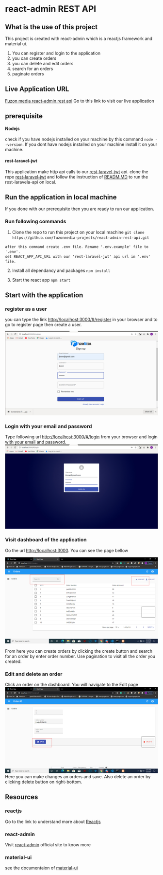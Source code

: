 # react-admin REST API

## What is the use of this project

This project is created with react-admin which is a reactjs framework
and material ui.
 
 1. You can register and login to the application
 2. you can create orders
 3. you can delete and edit orders
 4. search for an orders
 5. paginate orders




## Live Application URL
[Fuzon media react-admin rest api](https://www.google.com "Live Application Link")
Go to this link to visit our live application

## prerequisite
  #### Nodejs
  check if you have nodejs installed on your machine
  by this command  `node --version`. If you dont have nodejs installed
  on your machine install it on your machine.
  #### rest-laravel-jwt
   This application make http api calls to our [rest-laravel-jwt](https://github.com/fuzonmedia-projects/rest-laravel-jwt/ "Laravel Rest API") api. clone the repo [rest-laravel-jwt](https://github.com/fuzonmedia-projects/rest-laravel-jwt/ "Laravel Rest API") and follow the instruction of [READM.MD](https://github.com/fuzonmedia-projects/rest-laravel-jwt/blob/master/readme.md "README file of  Laravel Rest API")
   to run the rest-laravela-api on local.
 
    
  


## Run the application in local machine
  If you done with our prerequisite then you are ready to run our application.


### Run following commands

  1. Clone the repo to run this project on your local machine
   `git clone https://github.com/fuzonmedia-projects/react-admin-rest-api.git`
   
    after this command create .env file. Rename '.env.example' file to '.env'.
    set REACT_APP_API_URL with our 'rest-laravel-jwt' api url in '.env' file.

  2. Install all dependancy and packages
   `npm install`

  3. Start the react app
   `npm start` 

## Start with the application
 ### register as a user
 you can type the link <http://localhost:3000/#/register> in your browser
 and to go to register page then create a user.

 ![register page](demo/signup.jpg)

 ### Login with your email and password
  Type following url <http://localhost:3000/#/login> from your browser and login with your email and password.
 ![Login page](demo/login.jpg) 
 ### Visit dashboard of the application
  Go the url <http://localhost:3000>. You can see the page bellow
  
  ![Login page](demo/dashboard.png) 

  From here you can create orders by clicking the create button
  and search for an order by enter order number. Use pagination
  to visit all the order you created.

 ### Edit and delete an order
   Click an order on the dashboard. You will navigate to the Edit page
   ![Login page](demo/edit-delete.png)
   Here you can make changes an orders and save.
   Also delete an order by clicking delete button on right-bottom.

  



## Resources
 ### reactjs
  Go to the link to understand more about [Reactjs](https://reactjs.org)
 ### react-admin
  Visit [react-admin](https://marmelab.com/react-admin/) official site to know more 
 ### material-ui
  see the documentaion of [material-ui](https://material-ui.com/)
